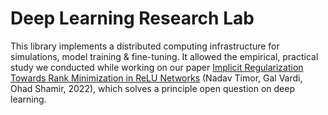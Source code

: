 # Deep Learning Research Lab
This library implements a distributed computing infrastructure for simulations, model training & fine-tuning. It allowed the empirical, practical study we conducted while working on our paper [Implicit Regularization Towards Rank Minimization in ReLU Networks](https://arxiv.org/abs/2201.12760v1) (Nadav Timor, Gal Vardi, Ohad Shamir, 2022), which solves a principle open question on deep learning.